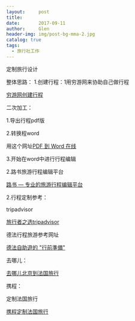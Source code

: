 ```yaml
---
layout:     post 
title:      
date:       2017-09-11 
author:     Glen                      
header-img: img/post-bg-mma-2.jpg
catalog: true 
tags: 
  - 旅行社工作
---  
```


定制旅行设计

整体思路：
1.创建行程：1用穷游网来协助自己做行程

[穷游网创建行程](http://plan.qyer.com/create)

二次加工：

1.导出行程pdf版

2.转换程word

用这个网址[PDF 到 Word 在线](https://pdftoword.online/cn/)

3.开始在word中进行行程编辑

2.路书旅游行程编辑平台

[路书 — 专业的旅游行程编辑平台](http://www.lushu.com/)

2.行程定制参考：

tripadvisor

[旅行者之选tripadvisor](https://www.tripadvisor.cn/CityGuideList-c187275#guide_nav)

德法行程旅游参考网址

[德法自助遊的 "行前準備"](http://ffwang83.pixnet.net/blog/post/50183896-%E5%BE%B7%E6%B3%95%E8%87%AA%E5%8A%A9%E9%81%8A%E7%9A%84-%22%E8%A1%8C%E5%89%8D%E6%BA%96%E5%82%99%22)

去哪儿：

[去哪儿北京到法国旅行](https://dujia.qunar.com/pq/list_%E6%B3%95%E5%9B%BD?tf=djnavkj_abroad&tm=cj02_newano#isTouch/MA__/type/dHJhdmVs/orderby/cG9wLWRlc2M_/limit/MCw2MA__/fhLimit/MCw2MA__/query/5rOV5Zu9/dep/5YyX5Lqs/searchfrom/YWxs/qs_ts/MTUwNTExMDY3MzgzOA__/tf/ZGpuYXZral9hYnJvYWQ_/tm/Y2owMl9uZXdhbm8_/sourcepage/bGlzdA__/userResident/5YyX5Lqs/random/LTE_/aroundWeight/MQ__/qssrc/ZXlKMGN5STZJakUxTURVeE1UQTJOek00TXpnaUxDSnpjbU1pT2lKaGJHd3VaVzUyWVc1dklpd2lZV04wSWpvaVptbHNkR1Z5SWl3aWNtRnVaRzl0SWpvaUxURWlmUT09)

携程：

定制法国旅行

[携程定制法国旅行](http://vacations.ctrip.com/tours/d-france-100024/dingzhi#base_bda)
